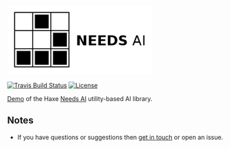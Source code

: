 [![Project logo](https://github.com/Tw1ddle/needs-ai/blob/master/screenshots/logo.png?raw=true "Need-based AI project logo")](https://github.com/Tw1ddle/needs-ai/)

[![Travis Build Status](https://img.shields.io/travis/Tw1ddle/needs-ai.svg?style=flat-square)](https://travis-ci.org/Tw1ddle/needs-ai)
[![License](http://img.shields.io/:license-mit-blue.svg?style=flat-square)](https://github.com/Tw1ddle/needs-ai/blob/master/LICENSE)

[Demo](http://tw1ddle.github.io/needs-ai/index.html) of the Haxe [Needs AI](https://github.com/Tw1ddle/needs-ai-lib) utility-based AI library.

## Notes
* If you have questions or suggestions then [get in touch](https://twitter.com/Sam_Twidale) or open an issue.